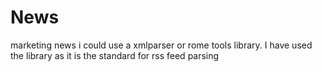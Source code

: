 # News
marketing news
i could use a xmlparser or rome tools library. I have used the library as it is the standard for rss feed parsing
